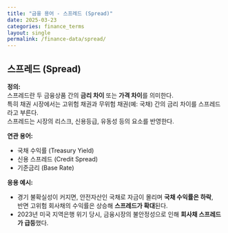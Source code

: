 ```yaml
---
title: "금융 용어 - 스프레드 (Spread)"
date: 2025-03-23
categories: finance_terms
layout: single
permalink: /finance-data/spread/
---
```


## 스프레드 (Spread)

**정의:**  
스프레드란 두 금융상품 간의 **금리 차이** 또는 **가격 차이**를 의미한다.  
특히 채권 시장에서는 고위험 채권과 무위험 채권(예: 국채) 간의 금리 차이를 스프레드라고 부른다.  
스프레드는 시장의 리스크, 신용등급, 유동성 등의 요소를 반영한다.

**연관 용어:**  
- 국채 수익률 (Treasury Yield)  
- 신용 스프레드 (Credit Spread)  
- 기준금리 (Base Rate)

**응용 예시:**  
- 경기 불확실성이 커지면, 안전자산인 국채로 자금이 몰리며 **국채 수익률은 하락**,  
  반면 고위험 회사채의 수익률은 상승해 **스프레드가 확대**된다.  
- 2023년 미국 지역은행 위기 당시, 금융시장의 불안정성으로 인해 **회사채 스프레드가 급등**했다.
